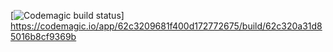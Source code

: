 [![Codemagic build status](https://api.codemagic.io/apps/627d60c63e384eb5f285c0c0/627d60c63e384eb5f285c0bf/status_badge.svg)]
https://codemagic.io/app/62c3209681f400d172772675/build/62c320a31d85016b8cf9369b